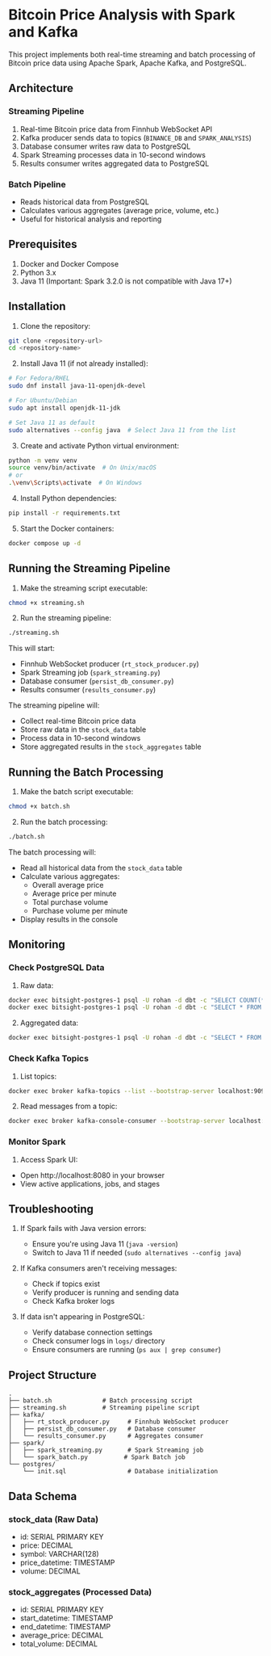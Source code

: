 # Bitcoin Price Analysis with Spark and Kafka

This project implements both real-time streaming and batch processing of Bitcoin price data using Apache Spark, Apache Kafka, and PostgreSQL.

## Architecture

### Streaming Pipeline
1. Real-time Bitcoin price data from Finnhub WebSocket API
2. Kafka producer sends data to topics (`BINANCE_DB` and `SPARK_ANALYSIS`)
3. Database consumer writes raw data to PostgreSQL
4. Spark Streaming processes data in 10-second windows
5. Results consumer writes aggregated data to PostgreSQL

### Batch Pipeline
- Reads historical data from PostgreSQL
- Calculates various aggregates (average price, volume, etc.)
- Useful for historical analysis and reporting

## Prerequisites

1. Docker and Docker Compose
2. Python 3.x
3. Java 11 (Important: Spark 3.2.0 is not compatible with Java 17+)

## Installation

1. Clone the repository:
```bash
git clone <repository-url>
cd <repository-name>
```

2. Install Java 11 (if not already installed):
```bash
# For Fedora/RHEL
sudo dnf install java-11-openjdk-devel

# For Ubuntu/Debian
sudo apt install openjdk-11-jdk

# Set Java 11 as default
sudo alternatives --config java  # Select Java 11 from the list
```

3. Create and activate Python virtual environment:
```bash
python -m venv venv
source venv/bin/activate  # On Unix/macOS
# or
.\venv\Scripts\activate  # On Windows
```

4. Install Python dependencies:
```bash
pip install -r requirements.txt
```

5. Start the Docker containers:
```bash
docker compose up -d
```

## Running the Streaming Pipeline

1. Make the streaming script executable:
```bash
chmod +x streaming.sh
```

2. Run the streaming pipeline:
```bash
./streaming.sh
```

This will start:
- Finnhub WebSocket producer (`rt_stock_producer.py`)
- Spark Streaming job (`spark_streaming.py`)
- Database consumer (`persist_db_consumer.py`)
- Results consumer (`results_consumer.py`)

The streaming pipeline will:
- Collect real-time Bitcoin price data
- Store raw data in the `stock_data` table
- Process data in 10-second windows
- Store aggregated results in the `stock_aggregates` table

## Running the Batch Processing

1. Make the batch script executable:
```bash
chmod +x batch.sh
```

2. Run the batch processing:
```bash
./batch.sh
```

The batch processing will:
- Read all historical data from the `stock_data` table
- Calculate various aggregates:
  - Overall average price
  - Average price per minute
  - Total purchase volume
  - Purchase volume per minute
- Display results in the console

## Monitoring

### Check PostgreSQL Data

1. Raw data:
```bash
docker exec bitsight-postgres-1 psql -U rohan -d dbt -c "SELECT COUNT(*) FROM stock_data;"
docker exec bitsight-postgres-1 psql -U rohan -d dbt -c "SELECT * FROM stock_data ORDER BY price_datetime DESC LIMIT 5;"
```

2. Aggregated data:
```bash
docker exec bitsight-postgres-1 psql -U rohan -d dbt -c "SELECT * FROM stock_aggregates ORDER BY start_datetime DESC LIMIT 5;"
```

### Check Kafka Topics

1. List topics:
```bash
docker exec broker kafka-topics --list --bootstrap-server localhost:9092
```

2. Read messages from a topic:
```bash
docker exec broker kafka-console-consumer --bootstrap-server localhost:9092 --topic BINANCE_DB --from-beginning
```

### Monitor Spark

1. Access Spark UI:
- Open http://localhost:8080 in your browser
- View active applications, jobs, and stages

## Troubleshooting

1. If Spark fails with Java version errors:
   - Ensure you're using Java 11 (`java -version`)
   - Switch to Java 11 if needed (`sudo alternatives --config java`)

2. If Kafka consumers aren't receiving messages:
   - Check if topics exist
   - Verify producer is running and sending data
   - Check Kafka broker logs

3. If data isn't appearing in PostgreSQL:
   - Verify database connection settings
   - Check consumer logs in `logs/` directory
   - Ensure consumers are running (`ps aux | grep consumer`)

## Project Structure

```
.
├── batch.sh              # Batch processing script
├── streaming.sh          # Streaming pipeline script
├── kafka/
│   ├── rt_stock_producer.py     # Finnhub WebSocket producer
│   ├── persist_db_consumer.py   # Database consumer
│   └── results_consumer.py      # Aggregates consumer
├── spark/
│   ├── spark_streaming.py       # Spark Streaming job
│   └── spark_batch.py          # Spark Batch job
└── postgres/
    └── init.sql                 # Database initialization
```

## Data Schema

### stock_data (Raw Data)
- id: SERIAL PRIMARY KEY
- price: DECIMAL
- symbol: VARCHAR(128)
- price_datetime: TIMESTAMP
- volume: DECIMAL

### stock_aggregates (Processed Data)
- id: SERIAL PRIMARY KEY
- start_datetime: TIMESTAMP
- end_datetime: TIMESTAMP
- average_price: DECIMAL
- total_volume: DECIMAL